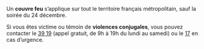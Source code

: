 <div class="conseil conseil-orange">

Un **couvre feu** s’applique sur tout le territoire français métropolitain, sauf la soirée du 24 décembre.

</div>

Si vous êtes victime ou témoin de **violences conjugales**, vous pouvez contacter le <a href="tel:3919">39 19</a> (appel gratuit, de 9h à 19h du lundi au samedi) ou le <a href="tel:17">17</a> en cas d’urgence.
